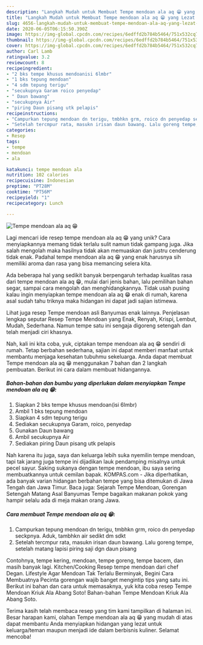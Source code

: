 ```yaml
---
description: "Langkah Mudah untuk Membuat Tempe mendoan ala aq 😁 yang Lezat Sekali"
title: "Langkah Mudah untuk Membuat Tempe mendoan ala aq 😁 yang Lezat Sekali"
slug: 4656-langkah-mudah-untuk-membuat-tempe-mendoan-ala-aq-yang-lezat-sekali
date: 2020-06-05T06:15:50.390Z
image: https://img-global.cpcdn.com/recipes/6edffd2b784b5464/751x532cq70/tempe-mendoan-ala-aq-😁-foto-resep-utama.jpg
thumbnail: https://img-global.cpcdn.com/recipes/6edffd2b784b5464/751x532cq70/tempe-mendoan-ala-aq-😁-foto-resep-utama.jpg
cover: https://img-global.cpcdn.com/recipes/6edffd2b784b5464/751x532cq70/tempe-mendoan-ala-aq-😁-foto-resep-utama.jpg
author: Carl Lamb
ratingvalue: 3.2
reviewcount: 8
recipeingredient:
- "2 bks tempe khusus mendoanisi 6lmbr"
- "1 bks tepung mendoan"
- "4 sdm tepung terigu"
- "secukupnya Garam roico penyedap"
- " Daun bawang"
- "secukupnya Air"
- "piring Daun pisang utk pelapis"
recipeinstructions:
- "Campurkan tepung mendoan dn terigu, tmbhkn grm, roico dn penyedap seckpnya. Aduk, tambhkn air sedikt dm sdkt"
- "Setelah tercmpur rata, masukn irisan daun bawang. Lalu goreng tempe, setelah matang lapisi piring saji dgn daun pisang"
categories:
- Resep
tags:
- tempe
- mendoan
- ala

katakunci: tempe mendoan ala 
nutrition: 102 calories
recipecuisine: Indonesian
preptime: "PT28M"
cooktime: "PT56M"
recipeyield: "1"
recipecategory: Lunch

---
```



![Tempe mendoan ala aq 😁](https://img-global.cpcdn.com/recipes/6edffd2b784b5464/751x532cq70/tempe-mendoan-ala-aq-😁-foto-resep-utama.jpg)

Lagi mencari ide resep tempe mendoan ala aq 😁 yang unik? Cara menyiapkannya memang tidak terlalu sulit namun tidak gampang juga. Jika salah mengolah maka hasilnya tidak akan memuaskan dan justru cenderung tidak enak. Padahal tempe mendoan ala aq 😁 yang enak harusnya sih memiliki aroma dan rasa yang bisa memancing selera kita.

Ada beberapa hal yang sedikit banyak berpengaruh terhadap kualitas rasa dari tempe mendoan ala aq 😁, mulai dari jenis bahan, lalu pemilihan bahan segar, sampai cara mengolah dan menghidangkannya. Tidak usah pusing kalau ingin menyiapkan tempe mendoan ala aq 😁 enak di rumah, karena asal sudah tahu triknya maka hidangan ini dapat jadi sajian istimewa.

Lihat juga resep Tempe mendoan asli Banyumas enak lainnya. Penjelasan lengkap seputar Resep Tempe Mendoan yang Enak, Renyah, Krispi, Lembut, Mudah, Sederhana. Namun tempe satu ini sengaja digoreng setengah dan telah menjadi ciri khasnya.


Nah, kali ini kita coba, yuk, ciptakan tempe mendoan ala aq 😁 sendiri di rumah. Tetap berbahan sederhana, sajian ini dapat memberi manfaat untuk membantu menjaga kesehatan tubuhmu sekeluarga. Anda dapat membuat Tempe mendoan ala aq 😁 menggunakan 7 bahan dan 2 langkah pembuatan. Berikut ini cara dalam membuat hidangannya.

<!--inarticleads1-->

##### Bahan-bahan dan bumbu yang diperlukan dalam menyiapkan Tempe mendoan ala aq 😁:

1. Siapkan 2 bks tempe khusus mendoan(isi 6lmbr)
1. Ambil 1 bks tepung mendoan
1. Siapkan 4 sdm tepung terigu
1. Sediakan secukupnya Garam, roico, penyedap
1. Gunakan  Daun bawang
1. Ambil secukupnya Air
1. Sediakan piring Daun pisang utk pelapis


Nah karena itu juga, saya dan keluarga lebih suka nyemilin tempe mendoan, tapi tak jarang juga tempe ini dijadikan lauk pendamping misalnya untuk pecel sayur. Saking sukanya dengan tempe mendoan, ibu saya sering membuatkannya untuk cemilan bapak. KOMPAS.com - Jika diperhatikan, ada banyak varian hidangan berbahan tempe yang bisa ditemukan di Jawa Tengah dan Jawa Timur. Baca juga: Sejarah Tempe Mendoan, Gorengan Setengah Matang Asal Banyumas Tempe bagaikan makanan pokok yang hampir selalu ada di meja makan orang Jawa. 

<!--inarticleads2-->

##### Cara membuat Tempe mendoan ala aq 😁:

1. Campurkan tepung mendoan dn terigu, tmbhkn grm, roico dn penyedap seckpnya. Aduk, tambhkn air sedikt dm sdkt
1. Setelah tercmpur rata, masukn irisan daun bawang. Lalu goreng tempe, setelah matang lapisi piring saji dgn daun pisang


Contohnya, tempe kering, mendoan, tempe goreng, tempe bacem, dan masih banyak lagi. Kitchen/Cooking Resep tempe mendoan dari chef Degan. Lifestyle Agar Mendoan Tak Terlalu Berminyak, Begini Cara Membuatnya Pecinta gorengan wajib banget mengintip tips yang satu ini. Berikut ini bahan dan cara untuk memasaknya, yuk kita coba resep Tempe Mendoan Kriuk Ala Abang Soto! Bahan-bahan Tempe Mendoan Kriuk Ala Abang Soto. 

Terima kasih telah membaca resep yang tim kami tampilkan di halaman ini. Besar harapan kami, olahan Tempe mendoan ala aq 😁 yang mudah di atas dapat membantu Anda menyiapkan hidangan yang lezat untuk keluarga/teman maupun menjadi ide dalam berbisnis kuliner. Selamat mencoba!
